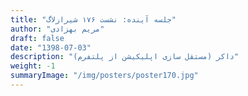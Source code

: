 ```yaml
---
title: "جلسه آینده: نشست ۱۷۶ شیرازلاگ"
author: "مریم بهزادی"
draft: false
date: "1398-07-03"
description: "داکر (مستقل سازی اپلیکیشن از پلتفرم)"
weight: -1
summaryImage: "/img/posters/poster170.jpg"
---
```


<!-- [![next_session](/img/posters/default_poster.jpg)](/img/posters/default_poster.jpg)

[![next_session](/img/posters/next_session.jpg)](/img/posters/next_session.jpg) -->
